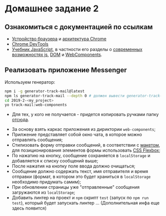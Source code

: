 # Домашнее задание 2

## Ознакомиться с документацией по ссылкам

- [Устройство браузера](https://html5rocks.appspot.com/en/tutorials/internals/howbrowserswork/) и [архитектура Chrome](https://developers.google.com/web/updates/2018/09/inside-browser-part1)
- [Chrome DevTools](https://developers.google.com/web/tools/chrome-devtools/)
- [Учебник JavaScript](http://learn.javascript.ru/js), в частности его разделы о [современных возможностях js](http://learn.javascript.ru/es-modern), [DOM](https://learn.javascript.ru/document) и [WebComponents](https://learn.javascript.ru/webcomponents).

## Реализовать приложение Messenger

Используем генератор:

```bash
npm i -g generator-track-mail@latest
npm ls generator-track-mail --depth 0 # должен вывести generator-track-mail@0.3.0
cd 2019-2-<my_project>
yo track-mail:web-components
```

* Для тех, у кого не получается - придется копировать ручками папку [отсюда](https://github.com/track-mail-ru/track-mail/tree/master/web-components).

- За основу взять каркас приложения из дириктории `web-components`;
- Прилжение представляет собой окно чата, в которое можно отправлять сообщения;
- Стилизовать форму отправки сообщений, в соответствии с [макетом](https://scene.zeplin.io/project/5b9a4b6aae5aa72171a8e5cf/screen/5b9a4b81fc8e9e51e96b6067), для позиционирования элементов формы использовать [CSS Flexbox](https://developer.mozilla.org/ru/docs/Web/CSS/flex);
- По нажатию на кнопку, сообщение сохраняется в `localStorage` и добавляется к списку сообщений выше;
- После нажатия на кнопку поле ввода должно очищаться;
- Сообщение должно содержать текст, имя отправителя и время отправки (формат, в котором это будет храниться в `localStorage` необходимо придумать самим);
- При обновлении страницы уже "отправленные" сообщения загружаются из `localStorage`;
- Добавить линтер на проект и `npm` скрипт `test` (запуск по `npm run test`), который будет запускать линтер ... (Дополнительная инфа еще здесь появится)

